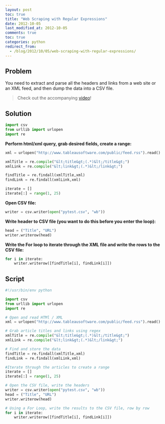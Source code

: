 ```yaml
---
layout: post
toc: true
title: "Web Scraping with Regular Expressions"
date: 2012-10-05
last_modified_at: 2012-10-05
comments: true
toc: true
categories: python
redirect_from:
  - /blog/2012/10/05/web-scraping-with-regular-expressions/
---
```


## Problem

You need to extract and parse all the headers and links from a web site or an XML feed, and then dump the data into a CSV file.

> Check out the accompanying [video](http://www.youtube.com/watch?v=DcZTNwdWVeo)!

## Solution

``` python
import csv
from urllib import urlopen
import re
```

**Perform html/xml query, grab desired fields, create a range:**

``` python
xml = urlopen("http://www.tableausoftware.com/public/feed.rss").read()

xmlTitle = re.compile("&lt;title&gt;(.*)&lt;/title&gt;")
xmlLink = re.compile("&lt;link&gt;(.*)&lt;/link&gt;")

findTitle = re.findall(xmlTitle,xml)
findLink = re.findall(xmlLink,xml)

iterate = []
iterate[:] = range(1, 25)
```

**Open CSV file:**

``` python
writer = csv.writer(open("pytest.csv", "wb"))
```

**Write header to CSV file (you want to do this before you enter the loop):**

``` python
head = ("Title", "URL")
writer.writerow(head)
```

**Write the For loop to iterate through the XML file and write the rows to the CSV file:**

``` python
for i in iterate:
	writer.writerow([findTitle[i], findLink[i]])
```

## Script

``` python
#!/usr/bin/env python

import csv
from urllib import urlopen
import re

# Open and read HTMl / XML
xml = urlopen("http://www.tableausoftware.com/public/feed.rss").read()

# Grab article titles and links using regex
xmlTitle = re.compile("&lt;title&gt;(.*)&lt;/title&gt;")
xmlLink = re.compile("&lt;link&gt;(.*)&lt;/link&gt;")

# Find and store the data
findTitle = re.findall(xmlTitle,xml)
findLink = re.findall(xmlLink,xml)

#Iterate through the articles to create a range
iterate = []
iterate[:] = range(1, 25)

# Open the CSV file, write the headers
writer = csv.writer(open("pytest.csv", "wb"))
head = ("Title", "URL")
writer.writerow(head)

# Using a For Loop, write the results to the CSV file, row by row
for i in iterate:
	writer.writerow([findTitle[i], findLink[i]])
```
